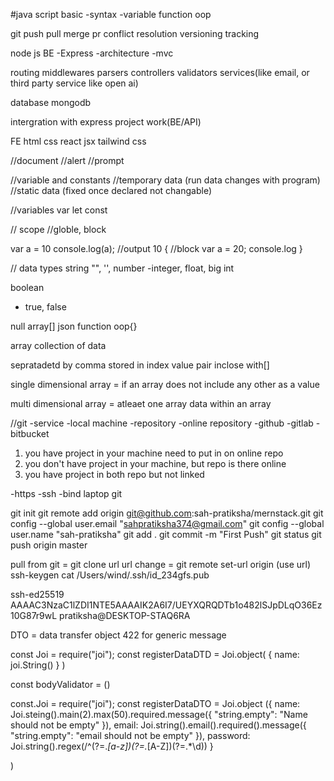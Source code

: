 #java script
  basic
  -syntax
  -variable 
  function
  oop
  

git
 push
 pull
 merge 
 pr
 conflict resolution
 versioning
 tracking



node js
BE
 -Express
   -architecture
    -mvc

routing
middlewares
parsers
controllers
validators
services(like email, or third party service like open ai)

database 
 mongodb

intergration with express
project work(BE/API) 


FE
 html
 css 
 react
  jsx
  tailwind css


//document
//alert
//prompt


//variable and constants
//temporary data (run data changes with program)
//static data (fixed once declared not changable)

//variables
var
let
const

// scope
//globle, block


var a = 10
console.log(a); //output 10
{
  //block
  var a = 20;
  console.log
}

// data types
string "", '', 
number
  -integer, float, big int

boolean
- true, false

null
array[]
json
function
oop{}



array collection of data

sepratadetd by comma
stored in index value pair
 inclose with[]


single dimensional array = if an array does not include any other as a value

multi dimensional array = atleaet one array data within an array


//git
-service
-local machine
  -repository
-online repository
  -github
  -gitlab
  -bitbucket


1. you have project in your machine need to put in on online repo
2. you don't have project in your machine, but repo is there online
3. you have project in both repo but not linked  

-https
-ssh
   -bind laptop git






git init
git remote add origin git@github.com:sah-pratiksha/mernstack.git
git config --global user.email "sahpratiksha374@gmail.com"
git config --global user.name "sah-pratiksha"
git add .
git commit -m "First Push"
git status
git push origin master


 pull from git =  git clone url
 url change = git remote set-url origin (use url)
 ssh-keygen
 cat /Users/wind/.ssh/id_234gfs.pub
 

 ssh-ed25519 AAAAC3NzaC1lZDI1NTE5AAAAIK2A6I7/UEYXQRQDTb1o482lSJpDLqO36Ez10G87r9wL pratiksha@DESKTOP-STAQ6RA


DTO = data transfer object
422 for generic message



const Joi = require("joi");
const registerDataDTD = Joi.object(
  {
    name: joi.String()
  }
)


const bodyValidator = () 
  

const.Joi = require("joi");
const registerDataDTO = Joi.object ({
    name: Joi.steing().main(2).max(50).required.message({
        "string.empty": "Name should not be empty"
    }),
    email: Joi.string().email().required().message({
        "string.empty": "email should not be empty"
    }),
    password: Joi.string().regex(/^(?=.*[a-z])(?=.*[A-Z])(?=.*\d))
}

)